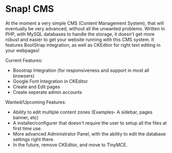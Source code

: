 Snap! CMS
=========

At the moment a very simple CMS (Content Management System), that will eventually be very advanced, without all the unwanted problems. Written in PHP, with MySQL databases to handle the storage, it doesn't get more robust and easier to get your website running with this CMS system. It features BootStrap integration, as well as CKEditor for right text editing in your webpages!

Current Features:
- Boostrap Integration (for responsiveness and support in most all browsers)
- Google Font Integration in CKEditor
- Create and Edit pages
- Create seperate admin accounts

Wanted/Upcoming Features:
- Ability to edit multiple content zones (Examples- A sidebar, pages banner, etc)
- A installer/configurer that doesn't require the user to setup all the files at first time use.
- More advanced Administrator Panel, with the ability to edit the database settings right there.
- In the future, remove CKEditor, and move to TinyMCE.
